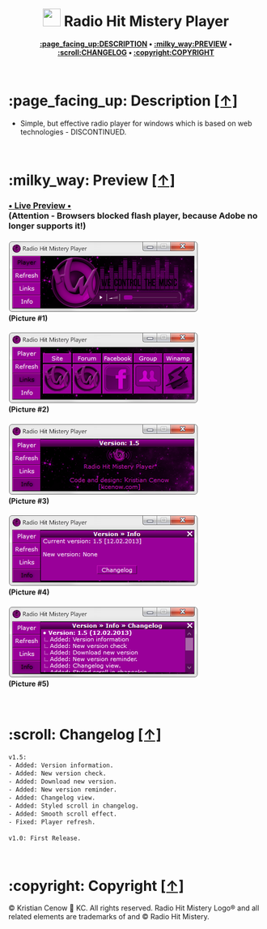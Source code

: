 <h1 align="center"><img src="https://raw.githubusercontent.com/kcenow/radio-hit-mistery-player/main/src/favicon.ico" width="35px" height="35px"> Radio Hit Mistery Player</h1>
<p align="center"><b><a href="#page_facing_up-description-">:page_facing_up:DESCRIPTION</a> • <a href="#milky_way-preview-">:milky_way:PREVIEW</a> • <a href="#scroll-changelog-">:scroll:CHANGELOG</a> • <a href="#copyright-copyright-">:copyright:COPYRIGHT</a></b></p>

<br />

<h1>:page_facing_up: Description <a href="#-radio-hit-mistery-player" title="Go to Navigation">[↑]</a></h1>

* Simple, but effective radio player for windows which is based on web technologies - DISCONTINUED.

<br />

<h1>:milky_way: Preview <a href="#-radio-hit-mistery-player" title="Go to Navigation">[↑]</a></h1>

<h3><a href="https://kcenow.com/lab/rhmplayer/" target="_blank">• Live Preview •</a><br />
(Attention - Browsers blocked flash player, because Adobe no longer supports it!)</h3>

<h4><img src="https://raw.githubusercontent.com/kcenow/radio-hit-mistery-player/main/preview/preview_01.png"><br />
(Picture #1)</h4>

<h4><img src="https://raw.githubusercontent.com/kcenow/radio-hit-mistery-player/main/preview/preview_02.png"><br />
(Picture #2)</h4>

<h4><img src="https://raw.githubusercontent.com/kcenow/radio-hit-mistery-player/main/preview/preview_03.png"><br />
(Picture #3)</h4>

<h4><img src="https://raw.githubusercontent.com/kcenow/radio-hit-mistery-player/main/preview/preview_04.png"><br />
(Picture #4)</h4>

<h4><img src="https://raw.githubusercontent.com/kcenow/radio-hit-mistery-player/main/preview/preview_05.png"><br />
(Picture #5)</h4>

<br />

<h1>:scroll: Changelog <a href="#-radio-hit-mistery-player" title="Go to Navigation">[↑]</a></h1>

```
v1.5:
- Added: Version information.
- Added: New version check.
- Added: Download new version.
- Added: New version reminder.
- Added: Changelog view.
- Added: Styled scroll in changelog.
- Added: Smooth scroll effect.
- Fixed: Player refresh.

v1.0: First Release.
```

<br />

<h1>:copyright: Copyright <a href="#-radio-hit-mistery-player" title="Go to Navigation">[↑]</a></h1>
© Kristian Cenow &#128640; KC. All rights reserved. Radio Hit Mistery Logo® and all related elements are trademarks of and © Radio Hit Mistery.
